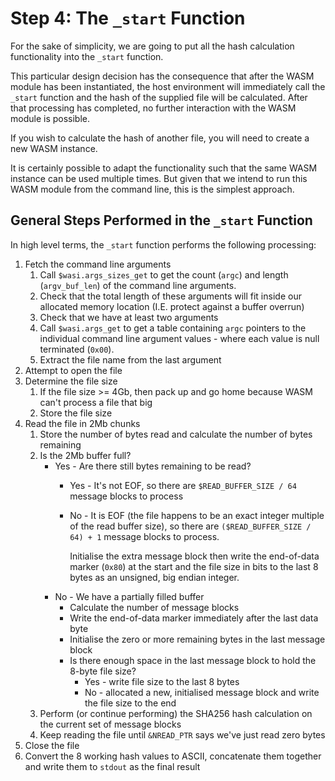 # Step 4: The `_start` Function

For the sake of simplicity, we are going to put all the hash calculation functionality into the `_start` function.

This particular design decision has the consequence that after the WASM module has been instantiated, the host environment will immediately call the `_start` function and the hash of the supplied file will be calculated.
After that processing has completed, no further interaction with the WASM module is possible.

If you wish to calculate the hash of another file, you will need to create a new WASM instance.

It is certainly possible to adapt the functionality such that the same WASM instance can be used multiple times.
But given that we intend to run this WASM module from the command line, this is the simplest approach.

## General Steps Performed in the `_start` Function

In high level terms, the `_start` function performs the following processing:

1. Fetch the command line arguments
   1. Call `$wasi.args_sizes_get` to get the count (`argc`) and length (`argv_buf_len`) of the command line arguments.
   2. Check that the total length of these arguments will fit inside our allocated memory location (I.E. protect against a buffer overrun)
   3. Check that we have at least two arguments
   4. Call `$wasi.args_get` to get a table containing `argc` pointers to the individual command line argument values - where each value is null terminated (`0x00`).
   5. Extract the file name from the last argument
2. Attempt to open the file
3. Determine the file size
   1. If the file size >= 4Gb, then pack up and go home because WASM can't process a file that big
   2. Store the file size
4. Read the file in 2Mb chunks
   1. Store the number of bytes read and calculate the number of bytes remaining
   2. Is the 2Mb buffer full?
      * Yes - Are there still bytes remaining to be read?
        * Yes - It's not EOF, so there are `$READ_BUFFER_SIZE / 64` message blocks to process
        * No - It is EOF (the file happens to be an exact integer multiple of the read buffer size), so there are `($READ_BUFFER_SIZE / 64) + 1` message blocks to process.

           Initialise the extra message block then write the end-of-data marker (`0x80`) at the start and the file size in bits to the last 8 bytes as an unsigned, big endian integer.
      * No - We have a partially filled buffer
        * Calculate the number of message blocks
        * Write the end-of-data marker immediately after the last data byte
        * Initialise the zero or more remaining bytes in the last message block
        * Is there enough space in the last message block to hold the 8-byte file size?
          * Yes - write file size to the last 8 bytes
          * No - allocated a new, initialised message block and write the file size to the end
   3. Perform (or continue performing) the SHA256 hash calculation on the current set of message blocks
   4. Keep reading the file until `&NREAD_PTR` says we've just read zero bytes
5. Close the file
6. Convert the 8 working hash values to ASCII, concatenate them together and write them to `stdout` as the final result
